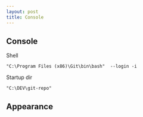 ```yaml
---
layout: post
title: Console
---
```


## Console

Shell

    "C:\Program Files (x86)\Git\bin\bash"  --login -i

Startup dir

    "C:\DEV\git-repo"

## Appearance
